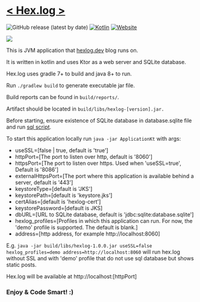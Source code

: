 # [< Hex.log >](https://hexlog.dev)
![GitHub release (latest by date)](https://img.shields.io/github/v/release/BartoszBlaszczak/hexlog)
[![Kotlin](https://img.shields.io/badge/kotlin-1.5.20-blue.svg?logo=kotlin)](http://kotlinlang.org)
[![Website](https://img.shields.io/website?label=hexlog.dev&url=https%3A%2F%2Fhexlog.dev%2Fhealth)](https://hexlog.dev)

![](src/main/resources/web/static/icons/favicon.ico)

This is JVM application that [hexlog.dev](https://hexlog.dev) blog runs on.

It is written in kotlin and uses Ktor as a web server and SQLite database.

Hex.log uses gradle 7+ to build and java 8+ to run. 

Run `./gradlew build` to generate executable jar file.

Build reports can be found in `build/reports/`.

Artifact should be located in `build/libs/hexlog-[version].jar.`

Before starting, ensure existence of SQLite database in database.sqlite file and run [sql script](db.sql).

To start this application locally run `java -jar ApplicationKt` with args:
* useSSL=[false | true, default is 'true']
* httpPort=[The port to listen over http, default is '8060']
* httpsPort=[The port to listen over https. Used when 'useSSL=true', Default is '8086']
* externalHttpsPort=[The port where this application is available behind a server, default is '443']
* keystoreType=[default is 'JKS']
* keystorePath=[default is 'keystore.jks']
* certAlias=[default is 'hexlog-cert']
* keystorePassword=[default is JKS]
* dbURL=[URL to SQLite database, default is 'jdbc:sqlite:database.sqlite']
* hexlog_profiles=[Profiles in which this application can run. For now, the 'demo' profile is supported. The default is blank.]
* address=[http address, for example http://localhost:8060]

E.g. `java -jar build/libs/hexlog-1.0.0.jar useSSL=false hexlog_profiles=demo address=http://localhost:8060` 
will run hex.log without SSL and with 'demo' profile that do not use sql database but shows static posts.

Hex.log will be available at http://localhost:[httpPort]

### Enjoy & Code Smart! :)